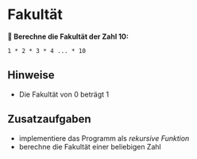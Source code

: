 
# Fakultät

**🎯 Berechne die Fakultät der Zahl 10:**

    1 * 2 * 3 * 4 ... * 10

## Hinweise

* Die Fakultät von 0 beträgt 1

## Zusatzaufgaben

* implementiere das Programm als *rekursive Funktion*
* berechne die Fakultät einer beliebigen Zahl

